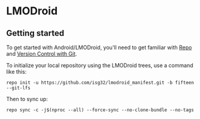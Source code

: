 LMODroid
===========

Getting started
---------------

To get started with Android/LMODroid, you'll need to get
familiar with [Repo](https://source.android.com/source/using-repo.html) and [Version Control with Git](https://source.android.com/source/version-control.html).

To initialize your local repository using the LMODroid trees, use a command like this:
```
repo init -u https://github.com/isg32/lmodroid_manifest.git -b fifteen --git-lfs
```
Then to sync up:
```
repo sync -c -j$(nproc --all) --force-sync --no-clone-bundle --no-tags
```
